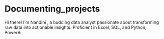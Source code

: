 # Documenting_projects
Hi there! I'm Nandini , a budding data analyst passionate about transforming raw data into actionable insights. Proficient in Excel, SQL, and Python, PowerBi
